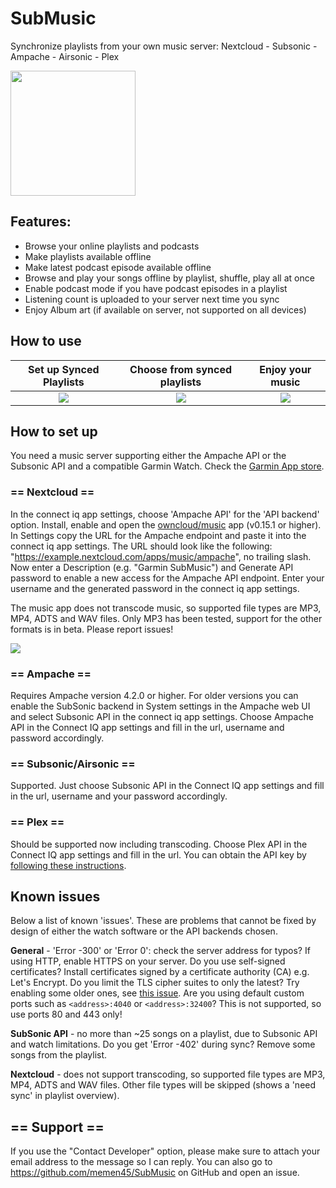 # SubMusic
Synchronize playlists from your own music server: Nextcloud - Subsonic - Ampache - Airsonic - Plex

[<img src="https://developer.garmin.com/static/available-badge-9e49ebfb7336ce47f8df66dfe45d28ae.svg" width="200">](https://apps.garmin.com/en-US/apps/600bd75f-6ccf-4ca5-bc7a-0a4fcfdcf794)

## Features:
- Browse your online playlists and podcasts
- Make playlists available offline
- Make latest podcast episode available offline
- Browse and play your songs offline by playlist, shuffle, play all at once
- Enable podcast mode if you have podcast episodes in a playlist
- Listening count is uploaded to your server next time you sync
- Enjoy Album art (if available on server, not supported on all devices)

## How to use

Set up Synced Playlists    |  Choose from synced playlists | Enjoy your music 
:-------------------------:|:-------------------------:|:-------------------------:
![](images/ConfigureSyncVIew.png) | ![](images/ChoosePlaybackView.png) | ![](images/PlaybackView.png)

## How to set up
You need a music server supporting either the Ampache API or the Subsonic API and a compatible Garmin Watch. Check the [Garmin App store](https://apps.garmin.com/en-US/apps/600bd75f-6ccf-4ca5-bc7a-0a4fcfdcf794).

### == Nextcloud ==

In the connect iq app settings, choose 'Ampache API' for the 'API backend' option. Install, enable and open the [owncloud/music](https://apps.nextcloud.com/apps/music) app (v0.15.1 or higher). In Settings copy the URL for the Ampache endpoint and paste it into the connect iq app settings. The URL should look like the following: "https://example.nextcloud.com/apps/music/ampache", no trailing slash. Now enter a Description (e.g. "Garmin SubMusic") and Generate API password to enable a new access for the Ampache API endpoint. Enter your username and the generated password in the connect iq app settings.

The music app does not transcode music, so supported file types are MP3, MP4, ADTS and WAV files. Only MP3 has been tested, support for the other formats is in beta. Please report issues!

![](images/NextcloudView.png)

### == Ampache ==

Requires Ampache version 4.2.0 or higher. For older versions you can enable the SubSonic backend in System settings in the Ampache web UI and select Subsonic API in the connect iq app settings. Choose Ampache API in the Connect IQ app settings and fill in the url, username and password accordingly.

### == Subsonic/Airsonic ==

Supported. Just choose Subsonic API in the Connect IQ app settings and fill in the url, username and your password accordingly.

### == Plex ==

Should be supported now including transcoding. Choose Plex API in the Connect IQ app settings and fill in the url. You can obtain the API key by [following these instructions](https://support.plex.tv/articles/204059436-finding-an-authentication-token-x-plex-token/). 

## Known issues 
Below a list of known 'issues'. These are problems that cannot be fixed by design of either the watch software or the API backends chosen.

**General** - 'Error -300' or 'Error 0': check the server address for typos? If using HTTP, enable HTTPS on your server. Do you use self-signed certificates? Install certificates signed by a certificate authority (CA) e.g. Let's Encrypt. Do you limit the TLS cipher suites to only the latest? Try enabling some older ones, see [this issue](https://github.com/memen45/SubMusic/issues/42#issuecomment-1073341881). Are you using default custom ports such as `<address>:4040` or `<address>:32400`? This is not supported, so use ports 80 and 443 only!

**SubSonic API** - no more than ~25 songs on a playlist, due to Subsonic API and watch limitations. Do you get 'Error -402' during sync? Remove some songs from the playlist.

**Nextcloud** - does not support transcoding, so supported file types are MP3, MP4, ADTS and WAV files. Other file types will be skipped (shows a 'need sync' in playlist overview).

## == Support ==

If you use the "Contact Developer" option, please make sure to attach your email address to the message so I can reply. You can also go to https://github.com/memen45/SubMusic on GitHub and open an issue.
